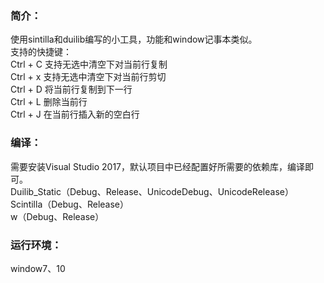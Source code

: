 ### 简介：
使用sintilla和duilib编写的小工具，功能和window记事本类似。  
支持的快捷键：  
Ctrl + C 支持无选中清空下对当前行复制  
Ctrl + x 支持无选中清空下对当前行剪切  
Ctrl + D 将当前行复制到下一行  
Ctrl + L 删除当前行  
Ctrl + J 在当前行插入新的空白行  

### 编译：  
需要安装Visual Studio 2017，默认项目中已经配置好所需要的依赖库，编译即可。  
Duilib_Static（Debug、Release、UnicodeDebug、UnicodeRelease）  
Scintilla（Debug、Release）  
w（Debug、Release）  
### 运行环境：  
window7、10  
